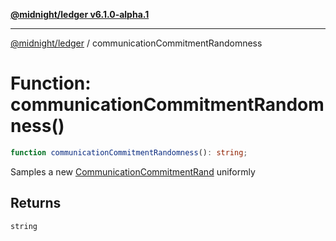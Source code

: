 [**@midnight/ledger v6.1.0-alpha.1**](../README.md)

***

[@midnight/ledger](../globals.md) / communicationCommitmentRandomness

# Function: communicationCommitmentRandomness()

```ts
function communicationCommitmentRandomness(): string;
```

Samples a new [CommunicationCommitmentRand](../type-aliases/CommunicationCommitmentRand.md) uniformly

## Returns

`string`
